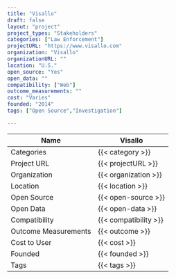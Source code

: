 ```yaml
---
title: "Visallo"
draft: false
layout: "project"
project_types: "Stakeholders"
categories: ["Law Enforcement"]
projectURL: "https://www.visallo.com"
organization: "Visallo"
organizationURL: ""
location: "U.S."
open_source: "Yes"
open_data: ""
compatibility: ["Web"]
outcome_measurements: ""
cost: "Varies"
founded: "2014"
tags: ["Open Source","Investigation"]

---
```



Name                    |  Visallo    
------------------------|----
Categories              | {{< category >}} 
Project URL             | {{< projectURL >}} 
Organization            | {{< organization >}} 
Location                | {{< location >}} 
Open Source             | {{< open-source >}} 
Open Data               | {{< open-data >}} 
Compatibility           | {{< compatibility >}} 
Outcome Measurements    | {{< outcome >}} 
Cost to User            | {{< cost >}} 
Founded                 | {{< founded >}} 
Tags                    | {{< tags >}} 

